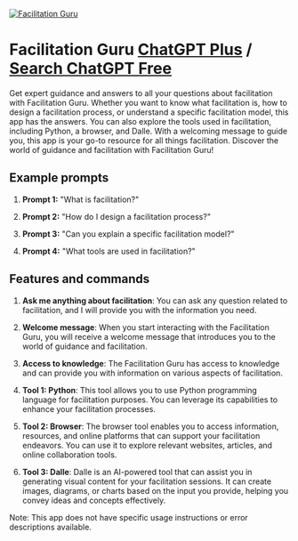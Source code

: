
[![Facilitation Guru](https://files.oaiusercontent.com/file-DoVJWs5LgGuwooa7eZpEkuwn?se=2123-10-15T15%3A43%3A30Z&sp=r&sv=2021-08-06&sr=b&rscc=max-age%3D31536000%2C%20immutable&rscd=attachment%3B%20filename%3D9b38ab1e-ae83-4620-aaf5-001ecd279a77.png&sig=Lb7f1l%2B0Y5AavoHPM2rY/6F2AJFmR5vRoiwjHFoOKVs%3D)](https://chat.openai.com/g/g-IGPsPFqHv-facilitation-guru)

# Facilitation Guru [ChatGPT Plus](https://chat.openai.com/g/g-IGPsPFqHv-facilitation-guru) / [Search ChatGPT Free](https://gptcall.net/index.html#/?search=Facilitation%20Guru)

Get expert guidance and answers to all your questions about facilitation with Facilitation Guru. Whether you want to know what facilitation is, how to design a facilitation process, or understand a specific facilitation model, this app has the answers. You can also explore the tools used in facilitation, including Python, a browser, and Dalle. With a welcoming message to guide you, this app is your go-to resource for all things facilitation. Discover the world of guidance and facilitation with Facilitation Guru!

## Example prompts

1. **Prompt 1:** "What is facilitation?"

2. **Prompt 2:** "How do I design a facilitation process?"

3. **Prompt 3:** "Can you explain a specific facilitation model?"

4. **Prompt 4:** "What tools are used in facilitation?"

## Features and commands

1. **Ask me anything about facilitation**: You can ask any question related to facilitation, and I will provide you with the information you need.

2. **Welcome message**: When you start interacting with the Facilitation Guru, you will receive a welcome message that introduces you to the world of guidance and facilitation.

3. **Access to knowledge**: The Facilitation Guru has access to knowledge and can provide you with information on various aspects of facilitation.

4. **Tool 1: Python**: This tool allows you to use Python programming language for facilitation purposes. You can leverage its capabilities to enhance your facilitation processes.

5. **Tool 2: Browser**: The browser tool enables you to access information, resources, and online platforms that can support your facilitation endeavors. You can use it to explore relevant websites, articles, and online collaboration tools.

6. **Tool 3: Dalle**: Dalle is an AI-powered tool that can assist you in generating visual content for your facilitation sessions. It can create images, diagrams, or charts based on the input you provide, helping you convey ideas and concepts effectively.

Note: This app does not have specific usage instructions or error descriptions available.


